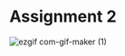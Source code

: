 # Assignment 2

![ezgif com-gif-maker (1)](https://user-images.githubusercontent.com/82250898/215797403-5882bf3e-3f8b-4dab-aeb1-9956705737b9.gif)

